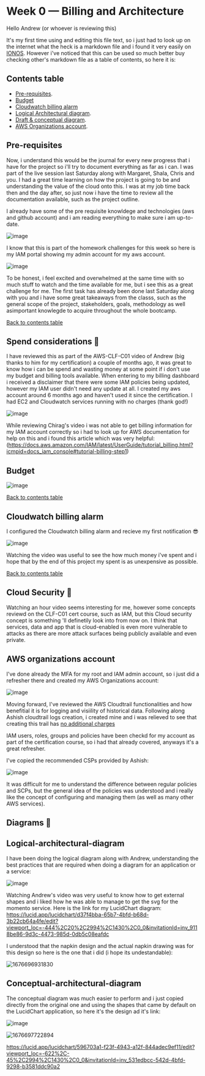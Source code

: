 # Week 0 — Billing and Architecture

Hello Andrew (or whoever is reviewing this)

It's my first time using and editing this file text, so i just had to look up on the internet what the heck is a markdown file and i found it very easily on <a href=https://www.ionos.com/digitalguide/websites/web-development/what-is-a-md-file/>IONOS<a>. However i've noticed that this can be used so much better buy checking other's markdown file as a table of contents, so here it is:
  
 ## Contents table

- [Pre-requisites](#pre-requisites).
- [Budget](#budget) 
- [Cloudwatch billing alarm](#cloudwatch-billing-alarm)
- [Logical Architectural diagram](#logical-architectural-diagram).
- [Draft & conceptual diagram](#conceptual-architectural-diagram).
- [AWS Organizations account](#aws-organizations-account).

 ## Pre-requisites
  
Now, i understand this would be the journal for every new progress that i have for the project so i'll try to document everything as far as i can. I was part of the live session last Saturday along with Margaret, Shala, Chris and you. I had a great time learning on how the project is going to be and understanding the value of the cloud onto this. I was at my job time back then and the day after, so just now i have the time to review all the documentation available, such as the project outline.
  
I already have some of the pre requisite knowldege and technologies (aws and github account) and i am reading everything to make sure i am up-to-date. 
 
 ![image](https://user-images.githubusercontent.com/49325152/219844208-20e2613b-a3d9-40b7-8551-db8f7b6f2e43.png)
 
 I know that this is part of the homework challenges for this week so here is my IAM portal showing my admin account for my aws account.
  
  ![image](https://user-images.githubusercontent.com/49325152/219846030-55829f7f-4aa3-474d-be51-1fed287b9317.png)
   
 To be honest, i feel excited and overwhelmed at the same time with so much stuff to watch and the time available for me, but i see this as a great challenge for me. 
The first task has already been done last Saturday along with you and i have some great takeaways from the classs, such as the general scope of the project, stakeholders, goals, methodology as well asimportant knowlegde to acquire throughout the whole bootcamp.
 
[Back to contents table](#contents-table)
  
  <h2> Spend considerations 🤑 </h2> 
  
 I have reviewed this as part of the AWS-CLF-C01 video of Andrew (big thanks to him for my certification) a couple of months ago, it was great to know how i can be spend and wasting money at some point if i don't use my budget and billing tools available. When entering to my billing dashboard i received a disclaimer that there were some IAM policies being updated, however my IAM user didn't need any update at all. I created my aws account around 6 months ago and haven't used it since the certification. I had EC2 and Cloudwatch services running with no charges (thank god!)
  
![image](https://user-images.githubusercontent.com/49325152/218631336-e8f927af-cc96-44a2-9c67-4ca2f1b4d1c7.png)

While reviewing Chirag's video i was not able to get billing information for my IAM account correctly so i had to look up for AWS documentation for help on this and i found this article which was very helpful: (https://docs.aws.amazon.com/IAM/latest/UserGuide/tutorial_billing.html?icmpid=docs_iam_console#tutorial-billing-step1)
  
## Budget
  
  ![image](https://user-images.githubusercontent.com/49325152/219845856-510dd63b-5e1b-40c0-b90e-837bea7ba1fc.png)
  
[Back to contents table](#contents-table)
 
## Cloudwatch billing alarm
 
I configured the Cloudwatch billing alarm and recieve my first notification 😎

  ![image](https://user-images.githubusercontent.com/49325152/218633050-fa1ea6d2-8e40-48d2-b3f0-0b6ab07e07a3.png)

Watching the video was useful to see the how much money i've spent and i hope that by the end of this project my spent is as unexpensive as possible.
 
[Back to contents table](#contents-table)
  
  <h2> Cloud Security 🔏 </h2>
  
  Watching an hour video seems interesting for me, however some concepts reviewd on the CLF-C01 cert course, such as IAM, but this Cloud security concept is something 'll definetily look into from now on. I think that services, data and app that is cloud-enabled is even more vulnerable to attacks as there are more attack surfaces being publicly available and even private.
  
## AWS organizations account

I've done already the MFA for my root and IAM admin account, so i just did a refresher there and created my AWS Organizations account:

![image](https://user-images.githubusercontent.com/49325152/218816274-a694a4fc-e041-4074-915d-116dab6476a7.png)
  
Moving forward, I've reviewed the AWS Cloudtrail functionalities and how benefitial it is for logging and visiility of historical data. Following along Ashish cloudtrail logs creation, i created mine and i was relieved to see that creating this trail has <a href=https://aws.amazon.com/cloudtrail/pricing//>no additional charges <a>

IAM users, roles, groups and policies have been checkd for my account as part of the certification course, so i had that already covered, anyways it's a great refresher. 
 
 I've copied the recommended CSPs provided by Ashish:

![image](https://user-images.githubusercontent.com/49325152/218886334-8abe6cab-cb7a-4479-aeff-7b6f3a5af3db.png)

It was difficult for me to understand the difference between regular policies and SCPs, but the general idea of the policies was understood and i really like the concept of configuring and managing them (as well as many other AWS services). 
 
  <h2> Diagrams 👀 </h2>

## Logical-architectural-diagram 
      
 I have been doing the logical diagram along with Andrew, understanding the best practices that are required when doing a diagram for an application or a service:

![image](https://user-images.githubusercontent.com/49325152/219768111-e5c1e669-f1dc-466f-98c4-f8309bd8ca74.png)

Watching Andrew's video was very useful to know how to get external shapes and i liked how he was able to manage to get the svg for the momento service. Here is the link for my LucidChart diagram: https://lucid.app/lucidchart/d37f4bba-65b7-4bfd-b68d-3b22cb64a4fe/edit?viewport_loc=-444%2C20%2C2994%2C1430%2C0_0&invitationId=inv_9118be86-9d3c-4473-985d-0db5c08eafdc

  I understood that the napkin design and the actual napkin drawing was for this design so here is the one that i did (i hope its undestandable):
  
![1676696931830](https://user-images.githubusercontent.com/49325152/219842868-332b13de-6411-4f42-80e5-f386900377d5.jpg)

## Conceptual-architectural-diagram
  
 The conceptual diagram was much easier to perform and i just copied directly from the original one and using the shapes that came by default on the LucidChart application, so here it's the design ad it's link:
  
  ![image](https://user-images.githubusercontent.com/49325152/219843413-46672066-10f0-48dd-a45d-11c804b67feb.png)
  
  ![1676697722894](https://user-images.githubusercontent.com/49325152/219845335-1c63aa45-addc-4d51-869d-bc19a22be049.jpg)

https://lucid.app/lucidchart/596703a1-f23f-4943-a12f-844adec9ef11/edit?viewport_loc=-622%2C-45%2C2994%2C1430%2C0_0&invitationId=inv_531edbcc-542d-4bfd-9298-b3581ddc90a2

      
